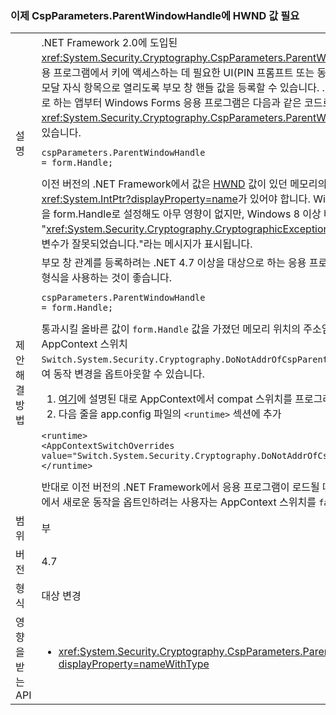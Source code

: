 ### <a name="cspparametersparentwindowhandle-now-expects-hwnd-value"></a>이제 CspParameters.ParentWindowHandle에 HWND 값 필요

|   |   |
|---|---|
|설명|.NET Framework 2.0에 도입된 <xref:System.Security.Cryptography.CspParameters.ParentWindowHandle> 값을 사용하면 응용 프로그램에서 키에 액세스하는 데 필요한 UI(PIN 프롬프트 또는 동의 대화 상자)가 지정된 창에 대한 모달 자식 항목으로 열리도록 부모 창 핸들 값을 등록할 수 있습니다. .NET Framework 4.7을 대상으로 하는 앱부터 Windows Forms 응용 프로그램은 다음과 같은 코드로 <xref:System.Security.Cryptography.CspParameters.ParentWindowHandle> 속성을 설정할 수 있습니다.<pre><code class="language-C#">cspParameters.ParentWindowHandle = form.Handle;&#13;&#10;</code></pre>이전 버전의 .NET Framework에서 값은 [HWND](https://msdn.microsoft.com/library/windows/desktop/aa383751.aspx#HWND) 값이 있던 메모리의 위치를 나타내는 <xref:System.IntPtr?displayProperty=name>가 있어야 합니다. Windows 7 이전 버전에서 이 속성을 form.Handle로 설정해도 아무 영향이 없지만, Windows 8 이상 버전에서는 &quot;<xref:System.Security.Cryptography.CryptographicException?displayProperty=name>매개 변수가 잘못되었습니다.&quot;라는 메시지가 표시됩니다.|
|제안 해결 방법|부모 창 관계를 등록하려는 .NET 4.7 이상을 대상으로 하는 응용 프로그램에서는 다음과 같은 간단한 형식을 사용하는 것이 좋습니다.<pre><code class="language-C#">cspParameters.ParentWindowHandle = form.Handle;&#13;&#10;</code></pre>통과시킬 올바른 값이 <code>form.Handle</code> 값을 가졌던 메모리 위치의 주소임을 확인한 사용자는 AppContext 스위치 <code>Switch.System.Security.Cryptography.DoNotAddrOfCspParentWindowHandle</code>를 <code>true</code>로 설정하여 동작 변경을 옵트아웃할 수 있습니다.<ol><li>[여기](http://blogs.msdn.com/b/dotnet/archive/2015/04/29/net-announcements-at-build-2015.aspx#dotnet46)에 설명된 대로 AppContext에서 compat 스위치를 프로그래밍 방식으로 설정</li><li>다음 줄을 app.config 파일의 <code>&lt;runtime&gt;</code> 섹션에 추가</li></ol><pre><code class="language-xml">&lt;runtime&gt;&#13;&#10;&lt;AppContextSwitchOverrides value=&quot;Switch.System.Security.Cryptography.DoNotAddrOfCspParentWindowHandle=true&quot;/&gt;&#13;&#10;&lt;/runtime&gt;&#13;&#10;</code></pre>반대로 이전 버전의 .NET Framework에서 응용 프로그램이 로드될 때 .NET Framework 4.7 런타임에서 새로운 동작을 옵트인하려는 사용자는 AppContext 스위치를 <code>false</code>로 설정할 수 있습니다.|
|범위|부|
|버전|4.7|
|형식|대상 변경|
|영향을 받는 API|<ul><li><xref:System.Security.Cryptography.CspParameters.ParentWindowHandle?displayProperty=nameWithType></li></ul>|

